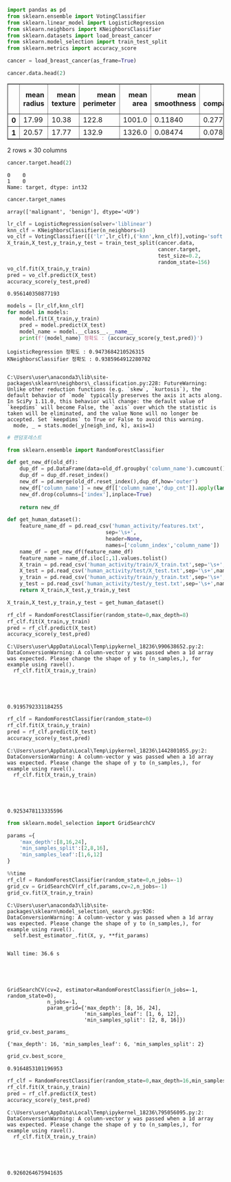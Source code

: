 ```python
import pandas as pd
from sklearn.ensemble import VotingClassifier
from sklearn.linear_model import LogisticRegression
from sklearn.neighbors import KNeighborsClassifier
from sklearn.datasets import load_breast_cancer
from sklearn.model_selection import train_test_split
from sklearn.metrics import accuracy_score
```


```python
cancer = load_breast_cancer(as_frame=True)
```


```python
cancer.data.head(2)
```




<div>
<style scoped>
    .dataframe tbody tr th:only-of-type {
        vertical-align: middle;
    }

    .dataframe tbody tr th {
        vertical-align: top;
    }

    .dataframe thead th {
        text-align: right;
    }
</style>
<table border="1" class="dataframe">
  <thead>
    <tr style="text-align: right;">
      <th></th>
      <th>mean radius</th>
      <th>mean texture</th>
      <th>mean perimeter</th>
      <th>mean area</th>
      <th>mean smoothness</th>
      <th>mean compactness</th>
      <th>mean concavity</th>
      <th>mean concave points</th>
      <th>mean symmetry</th>
      <th>mean fractal dimension</th>
      <th>...</th>
      <th>worst radius</th>
      <th>worst texture</th>
      <th>worst perimeter</th>
      <th>worst area</th>
      <th>worst smoothness</th>
      <th>worst compactness</th>
      <th>worst concavity</th>
      <th>worst concave points</th>
      <th>worst symmetry</th>
      <th>worst fractal dimension</th>
    </tr>
  </thead>
  <tbody>
    <tr>
      <th>0</th>
      <td>17.99</td>
      <td>10.38</td>
      <td>122.8</td>
      <td>1001.0</td>
      <td>0.11840</td>
      <td>0.27760</td>
      <td>0.3001</td>
      <td>0.14710</td>
      <td>0.2419</td>
      <td>0.07871</td>
      <td>...</td>
      <td>25.38</td>
      <td>17.33</td>
      <td>184.6</td>
      <td>2019.0</td>
      <td>0.1622</td>
      <td>0.6656</td>
      <td>0.7119</td>
      <td>0.2654</td>
      <td>0.4601</td>
      <td>0.11890</td>
    </tr>
    <tr>
      <th>1</th>
      <td>20.57</td>
      <td>17.77</td>
      <td>132.9</td>
      <td>1326.0</td>
      <td>0.08474</td>
      <td>0.07864</td>
      <td>0.0869</td>
      <td>0.07017</td>
      <td>0.1812</td>
      <td>0.05667</td>
      <td>...</td>
      <td>24.99</td>
      <td>23.41</td>
      <td>158.8</td>
      <td>1956.0</td>
      <td>0.1238</td>
      <td>0.1866</td>
      <td>0.2416</td>
      <td>0.1860</td>
      <td>0.2750</td>
      <td>0.08902</td>
    </tr>
  </tbody>
</table>
<p>2 rows × 30 columns</p>
</div>




```python
cancer.target.head(2)
```




    0    0
    1    0
    Name: target, dtype: int32




```python
cancer.target_names
```




    array(['malignant', 'benign'], dtype='<U9')




```python
lr_clf = LogisticRegression(solver='liblinear')
knn_clf = KNeighborsClassifier(n_neighbors=8)
vo_clf = VotingClassifier([('lr',lr_clf),('knn',knn_clf)],voting='soft')
X_train,X_test,y_train,y_test = train_test_split(cancer.data,
                                                 cancer.target,
                                                 test_size=0.2,
                                                 random_state=156)
vo_clf.fit(X_train,y_train)
pred = vo_clf.predict(X_test)
accuracy_score(y_test,pred)
```




    0.956140350877193




```python
models = [lr_clf,knn_clf]
for model in models:
    model.fit(X_train,y_train)
    pred = model.predict(X_test)
    model_name = model.__class__.__name__
    print(f'{model_name} 정확도 : {accuracy_score(y_test,pred)}')
```

    LogisticRegression 정확도 : 0.9473684210526315
    KNeighborsClassifier 정확도 : 0.9385964912280702
    

    C:\Users\user\anaconda3\lib\site-packages\sklearn\neighbors\_classification.py:228: FutureWarning: Unlike other reduction functions (e.g. `skew`, `kurtosis`), the default behavior of `mode` typically preserves the axis it acts along. In SciPy 1.11.0, this behavior will change: the default value of `keepdims` will become False, the `axis` over which the statistic is taken will be eliminated, and the value None will no longer be accepted. Set `keepdims` to True or False to avoid this warning.
      mode, _ = stats.mode(_y[neigh_ind, k], axis=1)
    


```python
# 랜덤포레스트
```


```python
from sklearn.ensemble import RandomForestClassifier
```


```python
def get_new_df(old_df):
    dup_df = pd.DataFrame(data=old_df.groupby('column_name').cumcount(),columns=['dup_cnt'])
    dup_df = dup_df.reset_index()
    new_df = pd.merge(old_df.reset_index(),dup_df,how='outer')
    new_df['column_name'] = new_df[['column_name','dup_cnt']].apply(lambda x: x[0]+'_'+str(x[1]) if x[1]>0 else x[0],axis=1)
    new_df.drop(columns=['index'],inplace=True)
    
    return new_df

def get_human_dataset():
    feature_name_df = pd.read_csv('human_activity/features.txt',
                                sep='\s+',
                                header=None,
                                names=['column_index','column_name'])
    name_df = get_new_df(feature_name_df)
    feature_name = name_df.iloc[:,1].values.tolist()
    X_train = pd.read_csv('human_activity/train/X_train.txt',sep='\s+',names=feature_name)
    X_test = pd.read_csv('human_activity/test/X_test.txt',sep='\s+',names=feature_name)
    y_train = pd.read_csv('human_activity/train/y_train.txt',sep='\s+',names=['action'])
    y_test = pd.read_csv('human_activity/test/y_test.txt',sep='\s+',names=['action'])
    return X_train,X_test,y_train,y_test
```


```python
X_train,X_test,y_train,y_test = get_human_dataset()
```


```python
rf_clf = RandomForestClassifier(random_state=0,max_depth=8)
rf_clf.fit(X_train,y_train)
pred = rf_clf.predict(X_test)
accuracy_score(y_test,pred)
```

    C:\Users\user\AppData\Local\Temp\ipykernel_18236\990638652.py:2: DataConversionWarning: A column-vector y was passed when a 1d array was expected. Please change the shape of y to (n_samples,), for example using ravel().
      rf_clf.fit(X_train,y_train)
    




    0.9195792331184255




```python
rf_clf = RandomForestClassifier(random_state=0)
rf_clf.fit(X_train,y_train)
pred = rf_clf.predict(X_test)
accuracy_score(y_test,pred)
```

    C:\Users\user\AppData\Local\Temp\ipykernel_18236\1442801055.py:2: DataConversionWarning: A column-vector y was passed when a 1d array was expected. Please change the shape of y to (n_samples,), for example using ravel().
      rf_clf.fit(X_train,y_train)
    




    0.9253478113335596




```python
from sklearn.model_selection import GridSearchCV
```


```python
params ={
    'max_depth':[8,16,24],
    'min_samples_split':[2,8,16],
    'min_samples_leaf':[1,6,12]
}
```


```python
%%time
rf_clf = RandomForestClassifier(random_state=0,n_jobs=-1)
grid_cv = GridSearchCV(rf_clf,params,cv=2,n_jobs=-1)
grid_cv.fit(X_train,y_train)
```

    C:\Users\user\anaconda3\lib\site-packages\sklearn\model_selection\_search.py:926: DataConversionWarning: A column-vector y was passed when a 1d array was expected. Please change the shape of y to (n_samples,), for example using ravel().
      self.best_estimator_.fit(X, y, **fit_params)
    

    Wall time: 36.6 s
    




    GridSearchCV(cv=2, estimator=RandomForestClassifier(n_jobs=-1, random_state=0),
                 n_jobs=-1,
                 param_grid={'max_depth': [8, 16, 24],
                             'min_samples_leaf': [1, 6, 12],
                             'min_samples_split': [2, 8, 16]})




```python
grid_cv.best_params_
```




    {'max_depth': 16, 'min_samples_leaf': 6, 'min_samples_split': 2}




```python
grid_cv.best_score_
```




    0.9164853101196953




```python
rf_clf = RandomForestClassifier(random_state=0,max_depth=16,min_samples_leaf=6,min_samples_split=2)
rf_clf.fit(X_train,y_train)
pred = rf_clf.predict(X_test)
accuracy_score(y_test,pred)
```

    C:\Users\user\AppData\Local\Temp\ipykernel_18236\795056095.py:2: DataConversionWarning: A column-vector y was passed when a 1d array was expected. Please change the shape of y to (n_samples,), for example using ravel().
      rf_clf.fit(X_train,y_train)
    




    0.9260264675941635




```python

```

